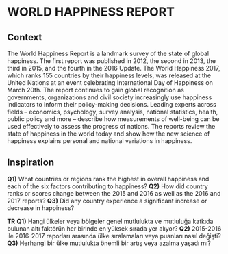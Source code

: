 # WORLD HAPPINESS REPORT
## Context
The World Happiness Report is a landmark survey of the state of global happiness. The first report was published in 2012, the second in 2013, the third in 2015, and the fourth in the 2016 Update. The World Happiness 2017, which ranks 155 countries by their happiness levels, was released at the United Nations at an event celebrating International Day of Happiness on March 20th. The report continues to gain global recognition as governments, organizations and civil society increasingly use happiness indicators to inform their policy-making decisions. Leading experts across fields – economics, psychology, survey analysis, national statistics, health, public policy and more – describe how measurements of well-being can be used effectively to assess the progress of nations. The reports review the state of happiness in the world today and show how the new science of happiness explains personal and national variations in happiness.

## Inspiration 
__Q1)__ What countries or regions rank the highest in overall happiness and each of the six factors contributing to happiness?
__Q2)__ How did country ranks or scores change between the 2015 and 2016 as well as the 2016 and 2017 reports?
__Q3)__ Did any country experience a significant increase or decrease in happiness?

__TR__ 
__Q1)__ Hangi ülkeler veya bölgeler genel mutlulukta ve mutluluğa katkıda bulunan altı faktörün her birinde en yüksek sırada yer alıyor? 
__Q2)__ 2015-2016 ile 2016-2017 raporları arasında ülke sıralamaları veya puanları nasıl değişti? 
__Q3)__ Herhangi bir ülke mutlulukta önemli bir artış veya azalma yaşadı mı?
